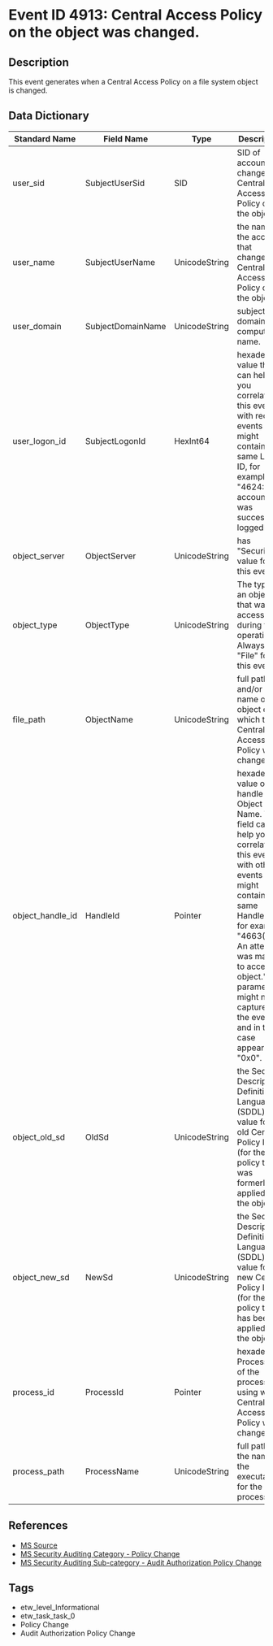 # Event ID 4913: Central Access Policy on the object was changed.

## Description
This event generates when a Central Access Policy on a file system object is changed.

## Data Dictionary
|Standard Name|Field Name|Type|Description|Sample Value|
|---|---|---|---|---|
|user_sid|SubjectUserSid|SID|SID of account that changed the Central Access Policy on the object.|`S-1-5-21-3457937927-2839227994-823803824-1104`|
|user_name|SubjectUserName|UnicodeString|the name of the account that changed the Central Access Policy on the object.|`dadmin`|
|user_domain|SubjectDomainName|UnicodeString|subject's domain or computer name.|`CONTOSO`|
|user_logon_id|SubjectLogonId|HexInt64|hexadecimal value that can help you correlate this event with recent events that might contain the same Logon ID, for example, "4624: An account was successfully logged on."|`0x37901`|
|object_server|ObjectServer|UnicodeString|has "Security" value for this event.|`Security`|
|object_type|ObjectType|UnicodeString|The type of an object that was accessed during the operation. Always "File" for this event.|`File`|
|file_path|ObjectName|UnicodeString|full path and/or name of the object on which the Central Access Policy was changed.|`C:\Audit Files\HBI Data.txt`|
|object_handle_id|HandleId|Pointer|hexadecimal value of a handle to Object Name. This field can help you correlate this event with other events that might contain the same Handle ID, for example, "4663(S): An attempt was made to access an object." This parameter might not be captured in the event, and in that case appears as "0x0".|`0x3d4`|
|object_old_sd|OldSd|UnicodeString|the Security Descriptor Definition Language (SDDL) value for the old Central Policy ID (for the policy that was formerly applied to the object).|`S:AI`|
|object_new_sd|NewSd|UnicodeString|the Security Descriptor Definition Language (SDDL) value for the new Central Policy ID (for the policy that has been applied to the object).|`S:ARAI(SP;ID;;;;S-1-17-1442530252-1178042555-1247349694-2318402534)`|
|process_id|ProcessId|Pointer|hexadecimal Process ID of the process using which Central Access Policy was changed.|`0x884`|
|process_path|ProcessName|UnicodeString|full path and the name of the executable for the process.|`C:\Windows\System32\dllhost.exe`|

## References
* [MS Source](https://github.com/MicrosoftDocs/windows-itpro-docs/blob/public/windows/security/threat-protection/auditing/event-4913.md)
* [MS Security Auditing Category - Policy Change](https://docs.microsoft.com/en-us/windows/security/threat-protection/auditing/advanced-security-audit-policy-settings#policy-change)
* [MS Security Auditing Sub-category - Audit Authorization Policy Change](https://github.com/MicrosoftDocs/windows-itpro-docs/tree/master/windows/security/threat-protection/auditing/audit-authorization-policy-change.md)

## Tags
* etw_level_Informational
* etw_task_task_0
* Policy Change
* Audit Authorization Policy Change